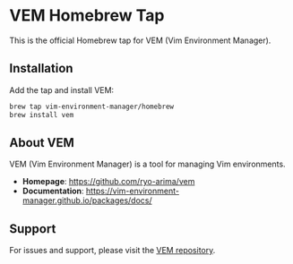 # VEM Homebrew Tap

This is the official Homebrew tap for VEM (Vim Environment Manager).

## Installation

Add the tap and install VEM:

```bash
brew tap vim-environment-manager/homebrew
brew install vem
```

## About VEM

VEM (Vim Environment Manager) is a tool for managing Vim environments.

- **Homepage**: https://github.com/ryo-arima/vem
- **Documentation**: https://vim-environment-manager.github.io/packages/docs/

## Support

For issues and support, please visit the [VEM repository](https://github.com/ryo-arima/vem/issues).
